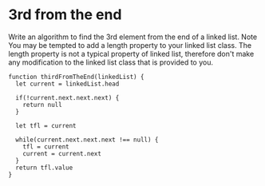 # 3rd from the end

Write an algorithm to find the 3rd element from the end of a linked list. Note You may be tempted to add a length property to your linked list class. The length property is not a typical property of linked list, therefore don't make any modification to the linked list class that is provided to you.

````
function thirdFromTheEnd(linkedList) {
  let current = linkedList.head
  
  if(!current.next.next.next) {
    return null
  }
  
  let tfl = current
  
  while(current.next.next.next !== null) {
    tfl = current
    current = current.next
  }
  return tfl.value
}
````

